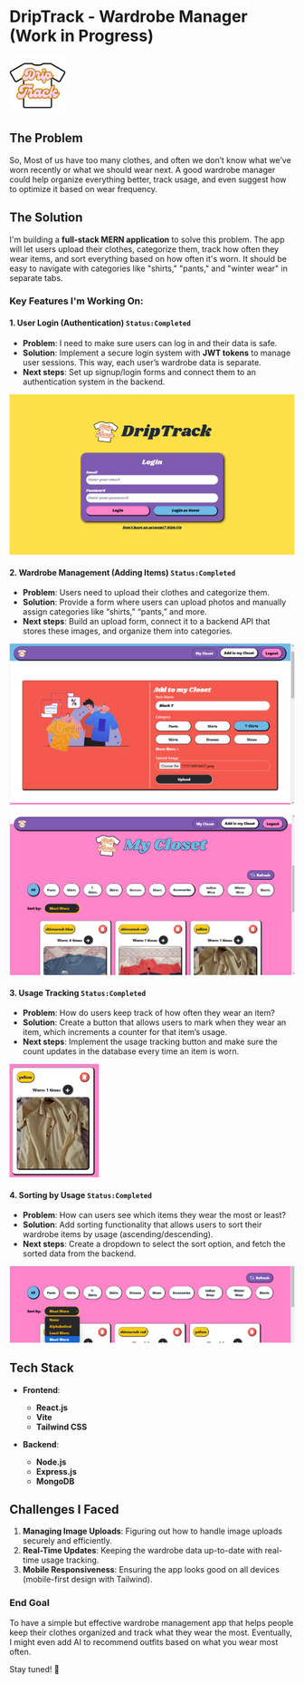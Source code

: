 # DripTrack - Wardrobe Manager (Work in Progress)
<img src="frontend/src/assets/logo.png" height="100" />

## The Problem
So, Most of us have too many clothes, and often we don’t know what we’ve worn recently or what we should wear next. A good wardrobe manager could help organize everything better, track usage, and even suggest how to optimize it based on wear frequency.

## The Solution

I'm building a **full-stack MERN application** to solve this problem. The app will let users upload their clothes, categorize them, track how often they wear items, and sort everything based on how often it's worn. It should be easy to navigate with categories like "shirts," "pants," and "winter wear" in separate tabs.

### Key Features I'm Working On:

#### 1. **User Login (Authentication)**    `Status:Completed` 
   - **Problem**: I need to make sure users can log in and their data is safe.
   - **Solution**: Implement a secure login system with **JWT tokens** to manage user sessions. This way, each user’s wardrobe data is separate.
   - **Next steps**: Set up signup/login forms and connect them to an authentication system in the backend.

   ![Auth Screenshot](./Demo/Auth.png)  

#### 2. **Wardrobe Management (Adding Items)** `Status:Completed` 
   - **Problem**: Users need to upload their clothes and categorize them.
   - **Solution**: Provide a form where users can upload photos and manually assign categories like “shirts,” “pants,” and more.
   - **Next steps**: Build an upload form, connect it to a backend API that stores these images, and organize them into categories.

![Upload Screenshot](./Demo/Upload.png)  

![Upload Screenshot](./Demo/closet.png)  

#### 3. **Usage Tracking** `Status:Completed` 
   - **Problem**: How do users keep track of how often they wear an item?
   - **Solution**: Create a button that allows users to mark when they wear an item, which increments a counter for that item’s usage.
   - **Next steps**: Implement the usage tracking button and make sure the count updates in the database every time an item is worn.

   

   <img src="./Demo/count.png" height="200" />

#### 4. **Sorting by Usage** `Status:Completed` 
   - **Problem**: How can users see which items they wear the most or least?
   - **Solution**: Add sorting functionality that allows users to sort their wardrobe items by usage (ascending/descending).
   - **Next steps**: Create a dropdown to select the sort option, and fetch the sorted data from the backend.

 ![Upload Screenshot](./Demo/sort.png)
   

## Tech Stack

- **Frontend**: 
  - **React.js** 
  - **Vite** 
  - **Tailwind CSS** 

- **Backend**:
  - **Node.js** 
  - **Express.js** 
  - **MongoDB** 



## Challenges I Faced

1. **Managing Image Uploads**: Figuring out how to handle image uploads securely and efficiently.
2. **Real-Time Updates**: Keeping the wardrobe data up-to-date with real-time usage tracking.
3. **Mobile Responsiveness**: Ensuring the app looks good on all devices (mobile-first design with Tailwind).


### End Goal
To have a simple but effective wardrobe management app that helps people keep their clothes organized and track what they wear the most. Eventually, I might even add AI to recommend outfits based on what you wear most often.

Stay tuned! 🚀
